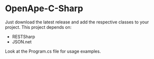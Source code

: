 # OpenApe-C-Sharp

Just download the latest release and add the respective classes to your project. This project depends on:
* RESTSharp
* JSON.net

Look at the Program.cs file for usage examples.


